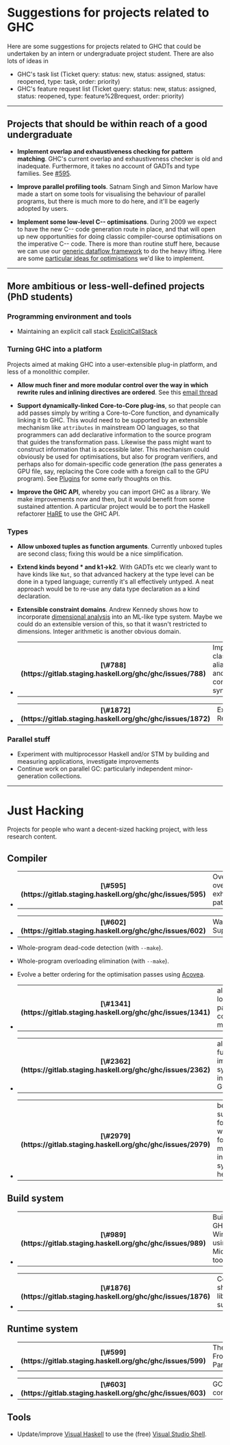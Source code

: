# Suggestions for projects related to GHC



Here are some suggestions for projects related to GHC that could be undertaken by an intern or undergraduate project student.  There are also lots of ideas in


- GHC's task list (Ticket query: status: new, status: assigned,
  status: reopened, type: task, order: priority)
- GHC's feature request list (Ticket query: status: new, status: assigned,
  status: reopened, type: feature%2Brequest, order: priority)

---


## Projects that should be within reach of a good undergraduate


- **Implement overlap and exhaustiveness checking for pattern matching**.  GHC's current overlap and exhaustiveness checker is old and inadequate.  Furthermore, it takes no account of GADTs and type families. See [\#595](https://gitlab.staging.haskell.org/ghc/ghc/issues/595).

- **Improve parallel profiling tools**.  Satnam Singh and Simon Marlow have made a start on some tools for visualising the behaviour of parallel programs, but there is much more to do here, and it'll be eagerly adopted by users.

- **Implement some low-level C-- optimisations**.  During 2009 we expect to have the new C-- code generation route in place, and that will open up new opportunities for doing classic compiler-course optimisations on the imperative C-- code.  There is more than routine stuff here, because we can use our [
  generic dataflow framework](http://research.microsoft.com/~simonpj/papers/c--) to do the heavy lifting.  Here are some [particular ideas for optimisations](back-end-notes) we'd like to implement.

---


## More ambitious or less-well-defined projects (PhD students)


### Programming environment and tools


- Maintaining an explicit call stack [ExplicitCallStack](explicit-call-stack)

### Turning GHC into a platform



Projects aimed at making GHC into a user-extensible plug-in platform, and less of a monolithic compiler.


- **Allow much finer and more modular control over the way in which rewrite rules and inlining directives are ordered**.  See this [
  email thread](http://www.haskell.org/pipermail/haskell-cafe/2008-January/038196.html)


  


- **Support dynamically-linked Core-to-Core plug-ins**, so that people can add passes simply by writing a Core-to-Core function, and dynamically linking it to GHC.  This would need to be supported by an extensible mechanism like ``attributes`` in mainstream OO languages, so that programmers can add declarative information to the source program that guides the transformation pass.  Likewise the pass might want to construct information that is accessible later.  This mechanism could obviously be used for optimisations, but also for program verifiers, and perhaps also for domain-specific code generation (the pass generates a GPU file, say, replacing the Core code with a foreign call to the GPU program). See [Plugins](plugins) for some early thoughts on this.

- **Improve the GHC API**, whereby you can import GHC as a library.  We make improvements now and then, but it would benefit from some sustained attention.  A particular project would be to port the Haskell refactorer [
  HaRE](http://www.cs.kent.ac.uk/projects/refactor-fp/hare.html) to use the GHC API.

### Types


- **Allow unboxed tuples as function arguments**.   Currently unboxed tuples are second class; fixing this would be a nice simplification.

- **Extend kinds beyond \* and k1-\>k2**.  With GADTs etc we clearly want to have kinds like `Nat`, so that advanced hackery at the type level can be done in a typed language; currently it's all effectively untyped.  A neat approach would be to re-use any data type declaration as a kind declaration.

- **Extensible constraint domains**.  Andrew Kennedy shows how to incorporate [
  dimensional analysis](http://research.microsoft.com/~akenn/units/index.html) into an ML-like type system.  Maybe we could do an extensible version of this, so that it wasn't restricted to dimensions.  Integer arithmetic is another obvious domain.  

- <table><tr><th>[\#788](https://gitlab.staging.haskell.org/ghc/ghc/issues/788)</th>
  <td>Implement class aliases and/or constraint synonyms</td></tr></table>


- <table><tr><th>[\#1872](https://gitlab.staging.haskell.org/ghc/ghc/issues/1872)</th>
  <td>Extensible Records</td></tr></table>


### Parallel stuff


- Experiment with multiprocessor Haskell and/or STM by building and measuring applications, investigate improvements
- Continue work on parallel GC: particularly independent minor-generation collections.

---


# Just Hacking



Projects for people who want a decent-sized hacking project, with less research content.


## Compiler


- <table><tr><th>[\#595](https://gitlab.staging.haskell.org/ghc/ghc/issues/595)</th>
  <td>Overhaul GHC's overlapping/non-exhaustive pattern checking</td></tr></table>


- <table><tr><th>[\#602](https://gitlab.staging.haskell.org/ghc/ghc/issues/602)</th>
  <td>Warning Suppression</td></tr></table>


- Whole-program dead-code detection (with `--make`).
- Whole-program overloading elimination (with `--make`).
- Evolve a better ordering for the optimisation passes using [
  Acovea](http://www.coyotegulch.com/products/acovea/).
- <table><tr><th>[\#1341](https://gitlab.staging.haskell.org/ghc/ghc/issues/1341)</th>
  <td>allow loading partially correct modules</td></tr></table>


- <table><tr><th>[\#2362](https://gitlab.staging.haskell.org/ghc/ghc/issues/2362)</th>
  <td>allow full import syntax in GHCi</td></tr></table>


- <table><tr><th>[\#2979](https://gitlab.staging.haskell.org/ghc/ghc/issues/2979)</th>
  <td>better support for FFI C wrappers for macros in system headers</td></tr></table>


## Build system


- <table><tr><th>[\#989](https://gitlab.staging.haskell.org/ghc/ghc/issues/989)</th>
  <td>Build GHC on Windows using Microsoft toolchain</td></tr></table>


- <table><tr><th>[\#1876](https://gitlab.staging.haskell.org/ghc/ghc/issues/1876)</th>
  <td>Complete shared library support</td></tr></table>


## Runtime system


- <table><tr><th>[\#599](https://gitlab.staging.haskell.org/ghc/ghc/issues/599)</th>
  <td>The Front Panel</td></tr></table>


- <table><tr><th>[\#603](https://gitlab.staging.haskell.org/ghc/ghc/issues/603)</th>
  <td>GC-spy connection</td></tr></table>


## Tools


- Update/improve [
  Visual Haskell](http://www.haskell.org/visualhaskell) to use the (free) [
  Visual Studio Shell](http://msdn2.microsoft.com/en-us/vsx2008/products/bb933751.aspx).
